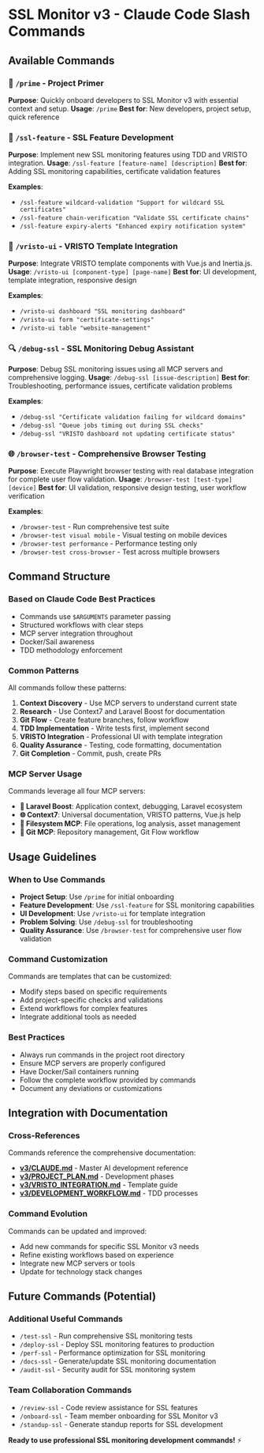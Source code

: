 # SSL Monitor v3 - Claude Code Slash Commands

## Available Commands

### 🚀 `/prime` - Project Primer
**Purpose**: Quickly onboard developers to SSL Monitor v3 with essential context and setup.
**Usage**: `/prime`
**Best for**: New developers, project setup, quick reference

### 🔐 `/ssl-feature` - SSL Feature Development
**Purpose**: Implement new SSL monitoring features using TDD and VRISTO integration.
**Usage**: `/ssl-feature [feature-name] [description]`
**Best for**: Adding SSL monitoring capabilities, certificate validation features

**Examples**:
- `/ssl-feature wildcard-validation "Support for wildcard SSL certificates"`
- `/ssl-feature chain-verification "Validate SSL certificate chains"`
- `/ssl-feature expiry-alerts "Enhanced expiry notification system"`

### 🎨 `/vristo-ui` - VRISTO Template Integration
**Purpose**: Integrate VRISTO template components with Vue.js and Inertia.js.
**Usage**: `/vristo-ui [component-type] [page-name]`
**Best for**: UI development, template integration, responsive design

**Examples**:
- `/vristo-ui dashboard "SSL monitoring dashboard"`
- `/vristo-ui form "certificate-settings"`
- `/vristo-ui table "website-management"`

### 🔍 `/debug-ssl` - SSL Monitoring Debug Assistant
**Purpose**: Debug SSL monitoring issues using all MCP servers and comprehensive logging.
**Usage**: `/debug-ssl [issue-description]`
**Best for**: Troubleshooting, performance issues, certificate validation problems

**Examples**:
- `/debug-ssl "Certificate validation failing for wildcard domains"`
- `/debug-ssl "Queue jobs timing out during SSL checks"`
- `/debug-ssl "VRISTO dashboard not updating certificate status"`

### 🌐 `/browser-test` - Comprehensive Browser Testing
**Purpose**: Execute Playwright browser testing with real database integration for complete user flow validation.
**Usage**: `/browser-test [test-type] [device]`
**Best for**: UI validation, responsive design testing, user workflow verification

**Examples**:
- `/browser-test` - Run comprehensive test suite
- `/browser-test visual mobile` - Visual testing on mobile devices
- `/browser-test performance` - Performance testing only
- `/browser-test cross-browser` - Test across multiple browsers

## Command Structure

### Based on Claude Code Best Practices
- Commands use `$ARGUMENTS` parameter passing
- Structured workflows with clear steps
- MCP server integration throughout
- Docker/Sail awareness
- TDD methodology enforcement

### Common Patterns
All commands follow these patterns:
1. **Context Discovery** - Use MCP servers to understand current state
2. **Research** - Use Context7 and Laravel Boost for documentation
3. **Git Flow** - Create feature branches, follow workflow
4. **TDD Implementation** - Write tests first, implement second
5. **VRISTO Integration** - Professional UI with template integration
6. **Quality Assurance** - Testing, code formatting, documentation
7. **Git Completion** - Commit, push, create PRs

### MCP Server Usage
Commands leverage all four MCP servers:
- **🚀 Laravel Boost**: Application context, debugging, Laravel ecosystem
- **🌐 Context7**: Universal documentation, VRISTO patterns, Vue.js help
- **📁 Filesystem MCP**: File operations, log analysis, asset management
- **🔀 Git MCP**: Repository management, Git Flow workflow

## Usage Guidelines

### When to Use Commands
- **Project Setup**: Use `/prime` for initial onboarding
- **Feature Development**: Use `/ssl-feature` for SSL monitoring capabilities
- **UI Development**: Use `/vristo-ui` for template integration
- **Problem Solving**: Use `/debug-ssl` for troubleshooting
- **Quality Assurance**: Use `/browser-test` for comprehensive user flow validation

### Command Customization
Commands are templates that can be customized:
- Modify steps based on specific requirements
- Add project-specific checks and validations
- Extend workflows for complex features
- Integrate additional tools as needed

### Best Practices
- Always run commands in the project root directory
- Ensure MCP servers are properly configured
- Have Docker/Sail containers running
- Follow the complete workflow provided by commands
- Document any deviations or customizations

## Integration with Documentation

### Cross-References
Commands reference the comprehensive documentation:
- **[v3/CLAUDE.md](../CLAUDE.md)** - Master AI development reference
- **[v3/PROJECT_PLAN.md](../PROJECT_PLAN.md)** - Development phases
- **[v3/VRISTO_INTEGRATION.md](../VRISTO_INTEGRATION.md)** - Template guide
- **[v3/DEVELOPMENT_WORKFLOW.md](../DEVELOPMENT_WORKFLOW.md)** - TDD processes

### Command Evolution
Commands can be updated and improved:
- Add new commands for specific SSL Monitor v3 needs
- Refine existing workflows based on experience
- Integrate new MCP servers or tools
- Update for technology stack changes

## Future Commands (Potential)

### Additional Useful Commands
- `/test-ssl` - Run comprehensive SSL monitoring tests
- `/deploy-ssl` - Deploy SSL monitoring features to production
- `/perf-ssl` - Performance optimization for SSL monitoring
- `/docs-ssl` - Generate/update SSL monitoring documentation
- `/audit-ssl` - Security audit for SSL monitoring system

### Team Collaboration Commands
- `/review-ssl` - Code review assistance for SSL features
- `/onboard-ssl` - Team member onboarding for SSL Monitor v3
- `/standup-ssl` - Generate standup reports for SSL development

**Ready to use professional SSL monitoring development commands!** ⚡